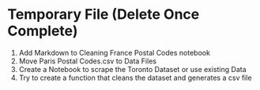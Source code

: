 # Temporary File (Delete Once Complete)

1. Add Markdown to Cleaning France Postal Codes notebook
2. Move Paris Postal Codes.csv to Data Files
3. Create a Notebook to scrape the Toronto Dataset or use existing Data
4. Try to create a function that cleans the dataset and generates a csv file
